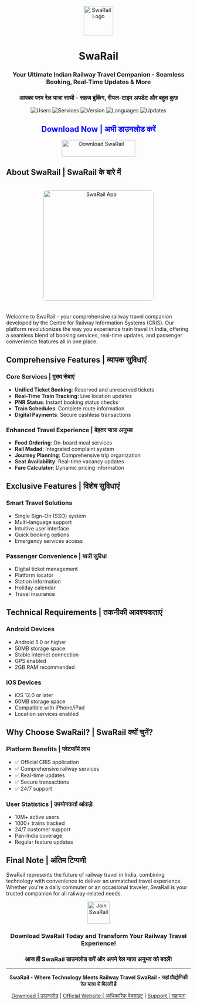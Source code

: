 <div align="center">
  <img src="https://s.gamelogiafree.org/images/Swarail.webp" width="80" height="80" alt="SwaRail Logo">
  
  # SwaRail
  ### Your Ultimate Indian Railway Travel Companion - Seamless Booking, Real-Time Updates & More
  ### आपका परम रेल यात्रा साथी - सहज बुकिंग, रीयल-टाइम अपडेट और बहुत कुछ
  
  ![Users](https://img.shields.io/badge/Active%20Users-10M+-blue?style=for-the-badge)
  ![Services](https://img.shields.io/badge/Railway%20Services-100+-green?style=for-the-badge)
  ![Version](https://img.shields.io/badge/Version-2.0.0-orange?style=for-the-badge)
  ![Languages](https://img.shields.io/badge/Languages-English%20%7C%20Hindi-purple?style=for-the-badge)
  ![Updates](https://img.shields.io/badge/Updates-Real--time-yellow?style=for-the-badge)
</div>

<div align="center">
  <h2 style="color: blue;">Download Now | अभी डाउनलोड करें</h2>
  <a href="https://aiapk.net/apps/Swarail">
    <img src="https://s.gamelogiafree.org/images/github-download-icon.webp" width="200" height="45" alt="Download SwaRail">
  </a>
</div>

## About SwaRail | SwaRail के बारे में
<div align="center">
  <img src="https://s.gamelogiafree.org/images/Swarail-apk.webp" width="300" alt="SwaRail App" style="border-radius: 8px; margin: 20px 0;">
</div>

Welcome to SwaRail - your comprehensive railway travel companion developed by the Centre for Railway Information Systems (CRIS). Our platform revolutionizes the way you experience train travel in India, offering a seamless blend of booking services, real-time updates, and passenger convenience features all in one place.

## Comprehensive Features | व्यापक सुविधाएं

### Core Services | मुख्य सेवाएं
- **Unified Ticket Booking**: Reserved and unreserved tickets
- **Real-Time Train Tracking**: Live location updates
- **PNR Status**: Instant booking status checks
- **Train Schedules**: Complete route information
- **Digital Payments**: Secure cashless transactions

### Enhanced Travel Experience | बेहतर यात्रा अनुभव
- **Food Ordering**: On-board meal services
- **Rail Madad**: Integrated complaint system
- **Journey Planning**: Comprehensive trip organization
- **Seat Availability**: Real-time vacancy updates
- **Fare Calculator**: Dynamic pricing information

## Exclusive Features | विशेष सुविधाएं

### Smart Travel Solutions
- Single Sign-On (SSO) system
- Multi-language support
- Intuitive user interface
- Quick booking options
- Emergency services access

### Passenger Convenience | यात्री सुविधा
- Digital ticket management
- Platform locator
- Station information
- Holiday calendar
- Travel insurance

## Technical Requirements | तकनीकी आवश्यकताएं

### Android Devices
- Android 5.0 or higher
- 50MB storage space
- Stable internet connection
- GPS enabled
- 2GB RAM recommended

### iOS Devices
- iOS 12.0 or later
- 60MB storage space
- Compatible with iPhone/iPad
- Location services enabled

## Why Choose SwaRail? | SwaRail क्यों चुनें?

### Platform Benefits | प्लेटफॉर्म लाभ
- ✅ Official CRIS application
- ✅ Comprehensive railway services
- ✅ Real-time updates
- ✅ Secure transactions
- ✅ 24/7 support

### User Statistics | उपयोगकर्ता आंकड़े
- 10M+ active users
- 1000+ trains tracked
- 24/7 customer support
- Pan-India coverage
- Regular feature updates

## Final Note | अंतिम टिप्पणी

SwaRail represents the future of railway travel in India, combining technology with convenience to deliver an unmatched travel experience. Whether you're a daily commuter or an occasional traveler, SwaRail is your trusted companion for all railway-related needs.

<div align="center">
  <img src="https://example.com/swarail-icon.png" width="60" height="60" alt="Join SwaRail">
  
  ### Download SwaRail Today and Transform Your Railway Travel Experience!
  ### आज ही SwaRail डाउनलोड करें और अपने रेल यात्रा अनुभव को बदलें!
</div>

---

<div align="center">
  
  **SwaRail - Where Technology Meets Railway Travel**
  **SwaRail - जहां प्रौद्योगिकी रेल यात्रा से मिलती है**
  
  [Download | डाउनलोड](https://aiapk.net/apps/Swarail) | [Official Website | आधिकारिक वेबसाइट](https://aiapk.net/apps/Swarail) | [Support | सहायता](https://aiapk.net/apps/Swarail)
  
</div>
